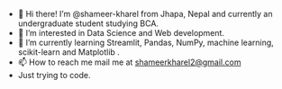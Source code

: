 - 👋 Hi there! I’m @shameer-kharel from Jhapa, Nepal and currently an undergraduate student studying BCA.
- 👀 I’m interested in Data Science and Web development.
- 🌱 I’m currently learning Streamlit, Pandas, NumPy, machine learning, scikit-learn and Matplotlib .
- 📫 How to reach me mail me at shameerkharel2@gmail.com
- Just trying to code.

<!---
sameer-kharel/sameer-kharel is a ✨ special ✨ repository because its `README.md` (this file) appears on your GitHub profile.
You can click the Preview link to take a look at your changes.
--->
